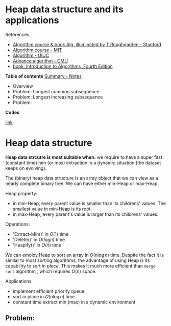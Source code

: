 <h1> Heap data structure and its applications</h1>

References
- [Algorithm course & book Alg. illuminated by T.Roughgarden - Stanford](https://online.stanford.edu/courses/soe-ycs0011-greedy-algorithms-minimum-spanning-trees-and-dynamic-programming)
- [Algorithm course - MIT](https://ocw.mit.edu/courses/6-046j-design-and-analysis-of-algorithms-spring-2015/video_galleries/lecture-videos/)
- [Algorithm - UIUC](https://courses.grainger.illinois.edu/cs473/fa2024/lectures.html)
- [Advance algorithm - CMU](https://www.cs.cmu.edu/afs/cs.cmu.edu/academic/class/15850-s23/www/oldindex.html)
- [book: Introduction to Algorithms, Fourth Edition](https://mitpress.mit.edu/9780262046305/introduction-to-algorithms/)

__Table of contents__
[Summary - Notes](#summary)
- Overview
- Problem: Longest common subsequence
- Problem: Longest increasing subsequence
- Problem:  

__Codes__

[link](https://github.com/Sean-Toroghi/Algorithm/blob/9786a81cefcfae64b2e337816d1875a665ddbf32/Heap/Heap.ipynb)
  



# <a name = 'summary'>Heap data structure</a>

__Heap data strcutre is most suitable when:__ we require to have a super fast (constant time) min (or max) extraction in a dynamic situation (the dataset keeps on evolving).

The (binary) heap data structure is an array object that we can view as a nearly complete binary tree. We can have either min-Heap or max-Heap.

Heap property:
- in min-Heap, every parent value is smaller than its childrens' values. The smallest value in min-Heap is its root.
- in max-Heap, every parent's value is larger than its childrens' values.


Operations:
- 'Extract-Min()' in $O(1)$ time
- 'Delete()' in $O(log n)$ time
- 'Heapify()' in $O(n)$ time

We can emoloy Heap to sort an array in $O(n \log n)$ time. Despite the fact it is similar to most sorting algorithms, the advantage of using Heap is its capability to sort _in place_. This makes it much more efficient than `merge sort` algorithm , which requires $O(n)$ space. 

 
Applications
- implement efficient priority queue
- sort in place in $O(n\log n)$ time
- constant time extract min (max) in a dynamic environment

## Problem:   


